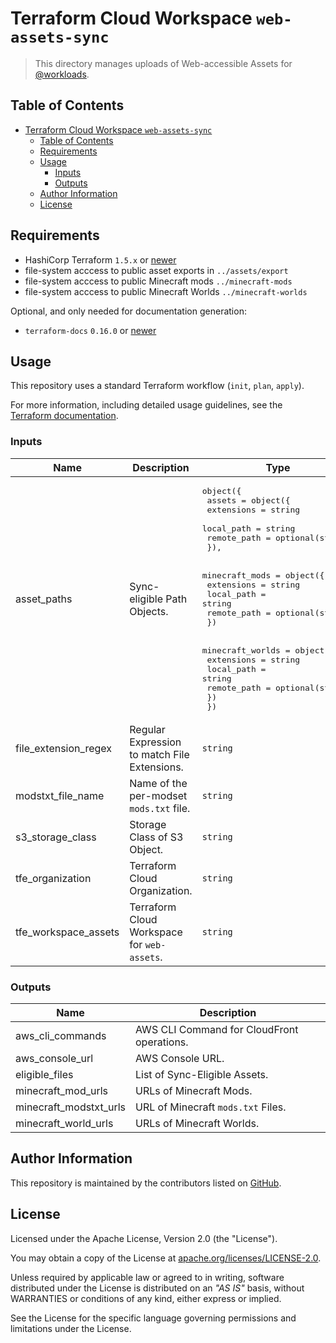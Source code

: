 # Terraform Cloud Workspace `web-assets-sync`

> This directory manages uploads of Web-accessible Assets for [@workloads](https://github.com/workloads).

## Table of Contents

<!-- TOC -->
* [Terraform Cloud Workspace `web-assets-sync`](#terraform-cloud-workspace-web-assets-sync)
  * [Table of Contents](#table-of-contents)
  * [Requirements](#requirements)
  * [Usage](#usage)
    * [Inputs](#inputs)
    * [Outputs](#outputs)
  * [Author Information](#author-information)
  * [License](#license)
<!-- TOC -->

## Requirements

- HashiCorp Terraform `1.5.x` or [newer](https://developer.hashicorp.com/packer/downloads)
- file-system acccess to public asset exports in `../assets/export`
- file-system acccess to public Minecraft mods `../minecraft-mods`
- file-system acccess to public Minecraft Worlds `../minecraft-worlds`

Optional, and only needed for documentation generation:

- `terraform-docs` `0.16.0` or [newer](https://terraform-docs.io/user-guide/installation/)

## Usage

This repository uses a standard Terraform workflow (`init`, `plan`, `apply`).

For more information, including detailed usage guidelines, see the [Terraform documentation](https://developer.hashicorp.com/terraform/cli/commands).

<!-- BEGIN_TF_DOCS -->
### Inputs

| Name | Description | Type | Required |
|------|-------------|------|:--------:|
| asset_paths | Sync-eligible Path Objects. | <pre>object({<br>    assets = object({<br>      extensions  = string<br>      local_path  = string<br>      remote_path = optional(string)<br>    }),<br><br>    minecraft_mods = object({<br>      extensions  = string<br>      local_path  = string<br>      remote_path = optional(string)<br>    })<br><br>    minecraft_worlds = object({<br>      extensions  = string<br>      local_path  = string<br>      remote_path = optional(string)<br>    })<br>  })</pre> | no |
| file_extension_regex | Regular Expression to match File Extensions. | `string` | no |
| modstxt_file_name | Name of the per-modset `mods.txt` file. | `string` | no |
| s3_storage_class | Storage Class of S3 Object. | `string` | no |
| tfe_organization | Terraform Cloud Organization. | `string` | no |
| tfe_workspace_assets | Terraform Cloud Workspace for `web-assets`. | `string` | no |

### Outputs

| Name | Description |
|------|-------------|
| aws_cli_commands | AWS CLI Command for CloudFront operations. |
| aws_console_url | AWS Console URL. |
| eligible_files | List of Sync-Eligible Assets. |
| minecraft_mod_urls | URLs of Minecraft Mods. |
| minecraft_modstxt_urls | URL of Minecraft `mods.txt` Files. |
| minecraft_world_urls | URLs of Minecraft Worlds. |
<!-- END_TF_DOCS -->

## Author Information

This repository is maintained by the contributors listed on [GitHub](https://github.com/workloads/web-assets-sync/graphs/contributors).

## License

Licensed under the Apache License, Version 2.0 (the "License").

You may obtain a copy of the License at [apache.org/licenses/LICENSE-2.0](http://www.apache.org/licenses/LICENSE-2.0).

Unless required by applicable law or agreed to in writing, software distributed under the License is distributed on an _"AS IS"_ basis, without WARRANTIES or conditions of any kind, either express or implied.

See the License for the specific language governing permissions and limitations under the License.

